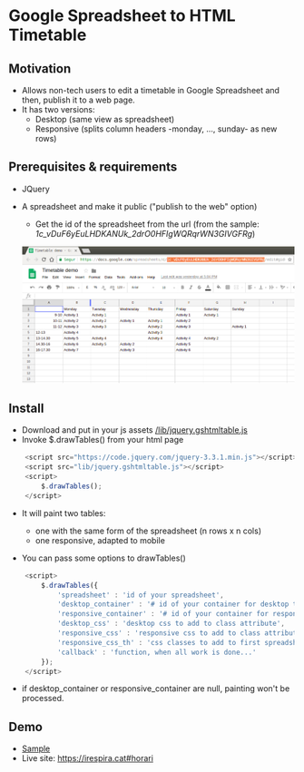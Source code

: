 # Google Spreadsheet to HTML Timetable 

## Motivation

* Allows non-tech users to edit a timetable in Google Spreadsheet and then, publish it to a web page.
* It has two versions:
	* Desktop (same view as spreadsheet)
	* Responsive (splits column headers -monday, ..., sunday- as new rows)

## Prerequisites & requirements

* JQuery
* A spreadsheet and make it public ("publish to the web" option)
	* Get the id of the spreadsheet from the url (from the sample: _1c_vDuF6yEuLHDKANUk_2drO0HFIgWQRqrWN3GIVGFRg_)

	![spreadsheet id](spreadsheet.png)

## Install

* Download and put in your js assets [/lib/jquery.gshtmltable.js](/lib/jquery.gshtmltable.js)
* Invoke $.drawTables() from your html page

```javascript
	<script src="https://code.jquery.com/jquery-3.3.1.min.js"></script>
	<script src="lib/jquery.gshtmltable.js"></script>
	<script>
		$.drawTables();
	</script>
```

* It will paint two tables:
	* one with the same form of the spreadsheet (n rows x n cols)
	* one responsive, adapted to mobile

* You can pass some options to drawTables()

```javascript
	<script>
		$.drawTables({
			'spreadsheet' : 'id of your spreadsheet',
			'desktop_container' : '# id of your container for desktop table, with "#" or ".", default "body"',
			'responsive_container' : '# id of your container for responsive table, with "#" or ".", default "body"',
			'desktop_css' : 'desktop css to add to class attribute',
			'responsive_css' : 'responsive css to add to class attribute',
			'responsive_css_th' : 'css classes to add to first spreadsheet row columns',
			'callback' : 'function, when all work is done...'
		});
	</script>
```

* if desktop_container or responsive_container are null, painting won't be processed.

## Demo
	
* [Sample](https://cdn.rawgit.com/davidayalas/gspreadsheet-html-timetable/master/samples/index.html)
* Live site: https://irespira.cat#horari
	